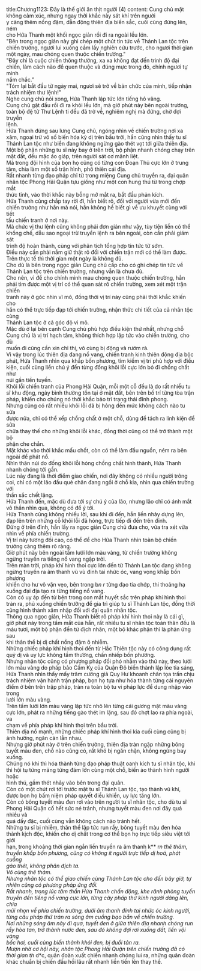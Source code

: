 title:Chương1123: Đây là thế giới ăn thịt người (4)
content:
Cung chủ mặt không cảm xúc, nhưng ngay thời khắc này sát khí trên người<br>y càng thêm nồng đậm, dẫn động thiên địa biến sắc, cuối cùng đứng lên, ném<br>cho Hứa Thanh một khối ngọc giản rồi đi ra ngoài lều lớn.<br>"Bên trong ngọc giản này ghi chép một chút tin tức về Thánh Lan tộc trên<br>chiến trường, ngươi lui xuống cầm lấy nghiên cứu trước, cho ngươi thời gian<br>một ngày, mau chóng quen thuộc chiến trường."<br>"Đây chỉ là cuộc chiến thông thường, xa xa không đạt đến trình độ đại<br>chiến, làm cách nào để quen thuộc và đúng mực trong đó, chính ngươi tự mình<br>nắm chắc.”<br>"Tóm lại bắt đầu từ ngày mai, ngươi sẽ trở về bản chức của mình, tiếp nhận<br>trách nhiệm thư lệnh!"<br>Nghe cung chủ nói xong, Hứa Thanh lập tức lớn tiếng hô vâng.<br>Cung chủ gật đầu rồi đi ra khỏi lều lớn, mà giờ phút này bên ngoài trướng,<br>toàn bộ đệ tử Thư Lệnh ti đều đã trở về, nghiêm nghị mà đứng, chờ đợi truyền<br>lệnh.<br>Hứa Thanh đứng sau lưng Cung chủ, ngóng nhìn về chiến trường nơi xa<br>xăm, ngoại trừ vô số biến hóa kỳ dị trên bầu trời, hắn cũng nhìn thấy tu sĩ<br>Thánh Lan tộc như biển đang không ngừng gào thét vọt tới giữa thiên địa.<br>Một bộ phận những tu sĩ này bay ở trên trời, bộ phận nhanh chóng chạy trên<br>mặt đất, đều mặc áo giáp, trên người sát cơ mãnh liệt.<br>Mà trong đội hình của bọn họ cũng có từng con Đoạn Thủ cực lớn ở trung<br>tâm, chia làm một số trận hình, phô thiên cái địa.<br>Rất nhanh từng đạo pháp chỉ từ trong miệng Cung chủ truyền ra, đại quân<br>nhân tộc Phong Hải Quận tựu giống như một con hung thú từ trong chợp mắt<br>thức tỉnh, vào thời khắc này bỗng mở mắt ra, bắt đầu phản kích.<br>Hứa Thanh cũng chắp tay rời đi, hắn biết rõ, đối với người vừa mới đến<br>chiến trường như hắn mà nói, hắn không hề biết gì về ưu khuyết cùng với tiết<br>tấu chiến tranh ở nơi này.<br>Mà chức vị thư lệnh cũng không phải đơn giản như vậy, tùy tiện liền có thể<br>khống chế, dẫu sao ngoại trừ truyền lệnh ra bên ngoài, còn cần phải giám sát<br>trình độ hoàn thành, cùng với phân tích tổng hợp tin tức từ sớm.<br>Điều này cần phải nắm giữ thật rõ đối với chiến trận mới có thể làm được.<br>Trên thực tế thì thời gian một ngày là không đủ.<br>Cho dù là bên trong ngọc giản Cung chủ cấp cho có ghi chép tin tức về<br>Thánh Lan tộc trên chiến trường, nhưng vẫn là chưa đủ.<br>Cho nên, vì để cho chính mình mau chóng quen thuộc chiến trường, hắn<br>phải tìm được một vị trí có thể quan sát rõ chiến trường, xem xét một trận chiến<br>tranh này ở góc nhìn vĩ mô, đồng thời vị trí này cũng phải thời khắc khiến cho<br>hắn có thể trực tiếp đạp tới chiến trường, nhận thức chi tiết của cả nhân tộc cùng<br>Thánh Lan tộc ở cả góc độ vi mô.<br>Mặc dù ở lại bên cạnh Cung chủ phù hợp điều kiện thứ nhất, nhưng chỗ<br>Cung chủ là vị trí hạch tâm, không thích hợp lập tức vào chiến trường, cho dù<br>muốn đi cũng cần xin chỉ thị, vô cùng bị động và rườm rà.<br>Vì vậy trong lúc thiên địa đang nổ vang, chiến tranh kinh thiên động địa bộc<br>phát, Hứa Thanh nhìn qua khắp bốn phương, tìm kiếm vị trí phù hợp với điều<br>kiện, cuối cùng liền chú ý đến từng đống khôi lỗi cực lớn bỏ đi chồng chất như<br>núi gần tiền tuyến.<br>Khôi lỗi chiến tranh của Phong Hải Quận, mỗi một cỗ đều là do rất nhiều tu<br>sĩ khu động, ngày bình thường tồn tại ở mặt đất, bên trên bố trí từng tòa trận<br>pháp, khiến cho chúng nó thời khắc bảo trì trạng thái đỉnh phong.<br>Nhưng cũng có rất nhiều khôi lỗi đã bị hỏng đến mức không cách nào tu sửa<br>được nữa, chỉ có thể xếp chồng chất ở một chỗ, dùng để tách ra linh kiện để sửa<br>chữa thay thế cho những khôi lỗi khác, đồng thời cũng có thể trở thành một bộ<br>phận che chắn.<br>Mặt khác vào thời khắc mấu chốt, còn có thể làm đầu nguồn, ném ra bên<br>ngoài để phát nổ.<br>Nhìn thân núi do đống khôi lỗi hỏng chồng chất hình thành, Hứa Thanh<br>nhanh chóng tới gần.<br>Lúc này đang là thời điểm giao chiến, nơi đây không có nhiều người trông<br>coi, chỉ có một lão đầu què chân đang ngồi ở chỗ kia, nhìn qua chiến trường với<br>thần sắc chết lặng.<br>Hứa Thanh đến, mặc dù đưa tới sự chú ý của lão, nhưng lão chỉ có ánh mắt<br>vô thần nhìn qua, không có để ý tới.<br>Hứa Thanh cũng không nhiều lời, sau khi đi đến, hắn liền nhảy dựng lên,<br>đạp lên trên những cỗ khôi lỗi đã hỏng, trực tiếp đi đến trên đỉnh.<br>Đứng ở trên đỉnh, hắn lấy ra ngọc giản Cung chủ đưa cho, vừa tra xét vừa<br>nhìn về phía chiến trường.<br>Vị trí này tương đối cao, có thể để cho Hứa Thanh nhìn toàn bộ chiến<br>trường càng thêm rõ ràng.<br>Giờ phút này bên ngoài tấm lưới lớn màu vàng, từ chiến trường không<br>ngừng truyền ra tiếng nổ vang ngập trời.<br>Trên màn trời, pháp khí hình thoi cực lớn đến từ Thánh Lan tộc đang không<br>ngừng truyền ra âm thanh vù vù đinh tai nhức óc, vang vọng khắp bốn phương<br>khiến cho hư vô vặn vẹo, bên trong b*n r* từng đạo tia chớp, thi thoảng hạ<br>xuống đại địa tạo ra từng tiếng nổ vang.<br>Còn có uy áp đến từ bên trong con mắt huyết sắc trên pháp khí hình thoi<br>tràn ra, phủ xuống chiến trường để gia trì giúp tu sĩ Thánh Lan tộc, đồng thời<br>cũng hình thành xâm nhập đối với đại quân nhân tộc.<br>Thông qua ngọc giản, Hứa Thanh biết rõ pháp khí hình thoi này là cái gì,<br>giờ phút này trong tầm mắt của hắn, rất nhiều tu sĩ nhân tộc toàn thân đều là<br>máu tươi, một bộ phận đến từ địch nhân, một bộ khác phận thì là phản ứng sau<br>khi thân thể bị dị chất nồng đậm ô nhiễm.<br>Những chiếc pháp khí hình thoi đến từ Hắc Thiên tộc này có công dụng rất<br>quỷ dị và uy lực không tầm thường, chấn nhiếp bốn phương.<br>Nhưng nhân tộc cũng có phương pháp đối phó nhằm vào thứ này, theo lưới<br>lớn màu vàng do pháp bảo Cấm Kỵ của Quận Đô biến thành lập lòe tia sáng,<br>Hứa Thanh nhìn thấy mấy trăm cường giả Quy Hư khoanh chân tọa trấn chịu<br>trách nhiệm vận hành trận pháp, bọn họ tựa như hóa thành từng cái nguyên<br>điểm ở bên trên trập pháp, tràn ra toàn bộ tu vi pháp lực để dung nhập vào trong<br>lưới lớn màu vàng.<br>Trên tấm lưới lớn màu vàng lập tức nhô lên từng cái gương mặt màu vàng<br>cực lớn, phát ra những tiếng gào thét im lặng, sau đó chợt lao ra phía ngoài, va<br>chạm về phía pháp khí hình thoi trên bầu trời.<br>Thiên địa nổ mạnh, những chiếc pháp khí hình thoi kia cuối cùng cũng bị<br>ảnh hưởng, ngăn cản lẫn nhau.<br>Nhưng giờ phút này ở trên chiến trường, thiên địa tràn ngập những bông<br>tuyết màu đen, chỗ nào cũng có, rất khó bị ngăn chặn, không ngừng bay xuống.<br>Chúng nó khi thì hóa thành từng đạo pháp thuật oanh kích tu sĩ nhân tộc, khi<br>thì hội tụ từng mảng từng đám lớn cùng một chỗ, biến ảo thành hình người hoặc<br>hình thú, gầm thét nhảy vào bên trong đại quân.<br>Còn có một chút rơi tới trước mặt tu sĩ Thánh Lan tộc, tạo thành vũ khí,<br>được bọn họ bấm niệm pháp quyết điều khiển, uy lực tăng lớn.<br>Còn có bông tuyết màu đen rơi vào trên người tu sĩ nhân tộc, cho dù tu sĩ<br>Phong Hải Quận cố hết sức né tránh, nhưng tuyết màu đen nơi đây quá nhiều và<br>quá dầy đặc, cuối cùng vẫn không cách nào tránh hết.<br>Những tu sĩ bị nhiễm, thân thể lập tức run rẩy, bông tuyết màu đen hóa<br>thành kịch độc, khiến cho dị chất trong cơ thể bọn họ trực tiếp siêu việt tới giới<br>hạn, trong khoảng thời gian ngắn liền truyền ra âm thanh k** r*n thê thảm,<br>truyền khắp bốn phương, cũng có không ít người trực tiếp dị hoá, phát cuồng<br>gào thét, không phân địch ta.<br>Vô cùng thê thảm.<br>Nhưng nhân tộc có thể giao chiến cùng Thánh Lan tộc cho đến bây giờ, tự<br>nhiên cũng có phương pháp ứng đối.<br>Rất nhanh, trong lúc tâm thần Hứa Thanh chấn động, khe rãnh phòng tuyến<br>truyền đến tiếng nổ vang cực lớn, từng cây pháp thứ kinh người dâng lên, chĩa<br>mũi nhọn về phía chiến trường, dưới âm thanh đinh tai nhức óc kinh người,<br>từng câu pháp thứ tràn ra sóng âm cuồng bạo bắn về chiến trường.<br>Nơi những sóng âm này đi qua, tuyết đen ở giữa thiên địa nhanh chóng run<br>rẩy hòa tan, trở thành nước đen, sau đó không đợi rơi xuống đất, liền vội vàng<br>bốc hơi, cuối cùng biến thành khói đen, bị đuổi tản ra.<br>Mượn nhờ cơ hội này, nhân tộc Phong Hải Quận trên chiến trường đã có<br>thời gian th* d*c, quân đoàn xuất chiến nhanh chóng lui ra, những quân đoàn<br>khác chuẩn bị chiến đấu hồi lâu rất nhanh liền tiến lên thay thế.